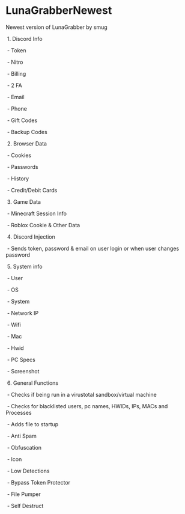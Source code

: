 # LunaGrabberNewest

Newest version of LunaGrabber by smug







&nbsp;1.   Discord Info

&nbsp;-         Token

&nbsp;-         Nitro

&nbsp;-         Billing

&nbsp;-         2 FA

&nbsp;-         Email

&nbsp;-         Phone

&nbsp;-         Gift Codes

&nbsp;-         Backup Codes



&nbsp;2.   Browser Data

&nbsp;-         Cookies

&nbsp;-         Passwords

&nbsp;-         History

&nbsp;-         Credit/Debit Cards



&nbsp;3.   Game Data

&nbsp;-         Minecraft Session Info

&nbsp;-         Roblox Cookie \& Other Data



&nbsp;4.   Discord Injection

&nbsp;-         Sends token, password \& email on user login or when user changes password



&nbsp;5.   System info

&nbsp;-         User

&nbsp;-         OS

&nbsp;-         System

&nbsp;-         Network IP

&nbsp;-         Wifi

&nbsp;-         Mac

&nbsp;-         Hwid

&nbsp;-         PC Specs

&nbsp;-         Screenshot



&nbsp;6.   General Functions

&nbsp;-         Checks if being run in a virustotal sandbox/virtual machine

&nbsp;-         Checks for blacklisted users, pc names, HWIDs, IPs, MACs and Processes

&nbsp;-         Adds file to startup

&nbsp;-         Anti Spam

&nbsp;-         Obfuscation

&nbsp;-         Icon

&nbsp;-         Low Detections

&nbsp;-         Bypass Token Protector

&nbsp;-         File Pumper

&nbsp;-         Self Destruct
